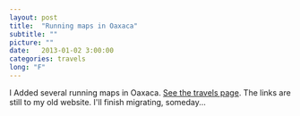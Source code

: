 ```yaml
---
layout: post
title:  "Running maps in Oaxaca"
subtitle: ""
picture: ""
date:   2013-01-02 3:00:00
categories: travels
long: "F"
---
```

I Added several running maps in Oaxaca. <a href="http://home.uchicago.edu/~nauner/travels.html">See the travels page</a>. The links are still to my old website. I'll finish migrating, someday...
